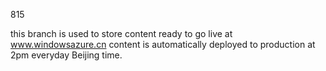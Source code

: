 815

this branch is used to store content ready to go live at www.windowsazure.cn
content is automatically deployed to production at 2pm everyday Beijing time.